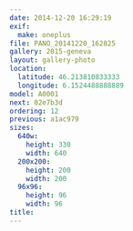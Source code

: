 ```yaml
---
date: 2014-12-20 16:29:19
exif:
  make: oneplus
file: PANO_20141220_162825
gallery: 2015-geneva
layout: gallery-photo
location:
  latitude: 46.213810833333
  longitude: 6.1524488888889
model: A0001
next: 02e7b3d
ordering: 12
previous: a1ac979
sizes:
  640w:
    height: 330
    width: 640
  200x200:
    height: 200
    width: 200
  96x96:
    height: 96
    width: 96
title: 
---
```

